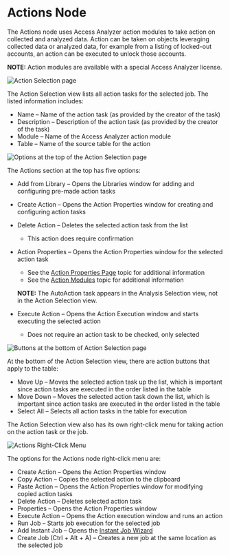 # Actions Node

The Actions node uses Access Analyzer action modules to take action on collected and analyzed data.
Action can be taken on objects leveraging collected data or analyzed data, for example from a
listing of locked-out accounts, an action can be executed to unlock those accounts.

**NOTE:** Action modules are available with a special Access Analyzer license.

![Action Selection page](/img/product_docs/accessanalyzer/admin/action/actionselection.webp)

The Action Selection view lists all action tasks for the selected job. The listed information
includes:

- Name – Name of the action task (as provided by the creator of the task)
- Description – Description of the action task (as provided by the creator of the task)
- Module – Name of the Access Analyzer action module
- Table – Name of the source table for the action

![Options at the top of the Action Selection page](/img/product_docs/accessanalyzer/admin/jobs/job/configure/actionselectionoptions.webp)

The Actions section at the top has five options:

- Add from Library – Opens the Libraries window for adding and configuring pre-made action tasks
- Create Action – Opens the Action Properties window for creating and configuring action tasks
- Delete Action – Deletes the selected action task from the list

    - This action does require confirmation

- Action Properties – Opens the Action Properties window for the selected action task

    - See the [Action Properties Page](/docs/accessanalyzer/12.0/admin/action/overview.md#action-properties-page) topic for
      additional information
    - See the [Action Modules](/docs/accessanalyzer/12.0/admin/action/overview.md) topic for additional information

    **NOTE:** The AutoAction task appears in the Analysis Selection view, not in the Action
    Selection view.

- Execute Action – Opens the Action Execution window and starts executing the selected action

    - Does not require an action task to be checked, only selected

![Buttons at the bottom of Action Selection page](/img/product_docs/accessanalyzer/admin/jobs/job/configure/actionselectiontablebuttons.webp)

At the bottom of the Action Selection view, there are action buttons that apply to the table:

- Move Up – Moves the selected action task up the list, which is important since action tasks are
  executed in the order listed in the table
- Move Down – Moves the selected action task down the list, which is important since action tasks
  are executed in the order listed in the table
- Select All – Selects all action tasks in the table for execution

The Action Selection view also has its own right-click menu for taking action on the action task or
the job.

![Actions Right-Click Menu](/img/product_docs/accessanalyzer/admin/jobs/job/configure/actionsrightclickmenu.webp)

The options for the Actions node right-click menu are:

- Create Action – Opens the Action Properties window
- Copy Action – Copies the selected action to the clipboard
- Paste Action – Opens the Action Properties window for modifying copied action tasks
- Delete Action – Deletes selected action task
- Properties – Opens the Action Properties window
- Execute Action – Opens the Action execution window and runs an action
- Run Job – Starts job execution for the selected job
- Add Instant Job – Opens the [Instant Job Wizard](/docs/accessanalyzer/12.0/admin/jobs/instantjobs/overview.md)
- Create Job (Ctrl + Alt + A) – Creates a new job at the same location as the selected job
